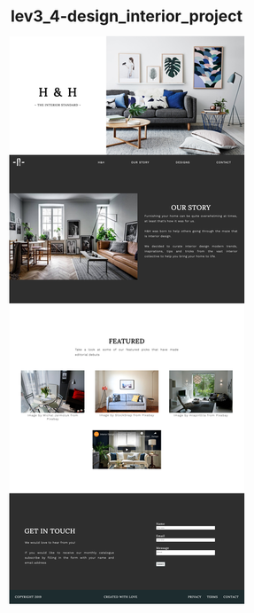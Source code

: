 <div align="center"> 

# lev3_4-design_interior_project

</div>

<div align="center"> 

![](./assets/img/readMePic.png)

</div>

